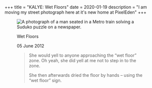 +++
title = "KALYE: Wet Floors"
date = 2020-01-19
description = "I am moving my street photograph here at it's new home at PixelEden"
+++

<div class="bannerImage kalye">
    <figure>
        <img src="/images/kalye/wet-floors.jpg" alt="A photograph of a man seated in a Metro train solving a Suduko puzzle on a newspaper.">
        <figcaption>
        <p class="caption">Wet Floors</p>
        <p class="postdate">05 June 2012</p>
        <blockquote>
    <p>She would yell to anyone approaching the “wet floor” zone. Oh yeah, she did yell at me not to step in to the zone.

She then afterwards dried the floor by hands – using the “wet floor” sign.
</p>
    </blockquote>
        </figcaption>
    </figure>
</div>
